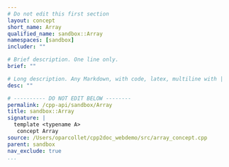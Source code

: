 ```yaml
---
# Do not edit this first section
layout: concept
short_name: Array
qualified_name: sandbox::Array
namespaces: [sandbox]
includer: ""

# Brief description. One line only.
brief: ""

# Long description. Any Markdown, with code, latex, multiline with |
desc: ""

# ---------- DO NOT EDIT BELOW --------
permalink: /cpp-api/sandbox/Array
title: sandbox::Array
signature: |
  template <typename A>
   concept Array
source: /Users/oparcollet/cpp2doc_webdemo/src/array_concept.cpp
parent: sandbox
nav_exclude: true
...
```


